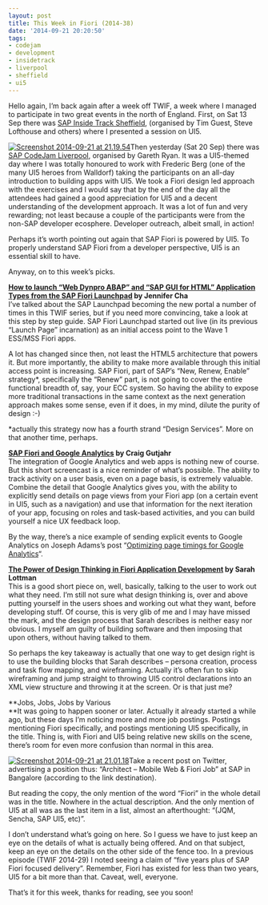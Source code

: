 ```yaml
---
layout: post
title: This Week in Fiori (2014-38)
date: '2014-09-21 20:20:50'
tags:
- codejam
- development
- insidetrack
- liverpool
- sheffield
- ui5
---
```



Hello again, I’m back again after a week off TWIF, a week where I managed to participate in two great events in the north of England. First, on Sat 13 Sep there was [SAP Inside Track Sheffield](http://scn.sap.com/community/events/inside-track/blog/2014/05/02/sap-inside-track-sheffield--uk), (organised by Tim Guest, Steve Lofthouse and others) where I presented a session on UI5.

[![Screenshot 2014-09-21 at 21.19.54](/wp-content/uploads/2014/09/Screenshot-2014-09-21-at-21.19.54-300x149.png)](/wp-content/uploads/2014/09/Screenshot-2014-09-21-at-21.19.54.png)Then yesterday (Sat 20 Sep) there was [SAP CodeJam Liverpool](http://scn.sap.com/community/events/codejam/blog/2014/08/15/sap-codejam-liverpool--openui5), organised by Gareth Ryan. It was a UI5-themed day where I was totally honoured to work with Frederic Berg (one of the many UI5 heroes from Walldorf) taking the participants on an all-day introduction to building apps with UI5. We took a Fiori design led approach with the exercises and I would say that by the end of the day all the attendees had gained a good appreciation for UI5 and a decent understanding of the development approach. It was a lot of fun and very rewarding; not least because a couple of the participants were from the non-SAP developer ecosphere. Developer outreach, albeit small, in action!

Perhaps it’s worth pointing out again that SAP Fiori is powered by UI5. To properly understand SAP Fiori from a developer perspective, UI5 is an essential skill to have.

Anyway, on to this week’s picks.

**[How to launch “Web Dynpro ABAP” and “SAP GUI for HTML” Application Types from the SAP Fiori Launchpad](http://www.sdn.sap.com/irj/scn/go/portal/prtroot/docs/library/uuid/40611a2f-ba23-3210-60b5-d26402db0f2e?QuickLink=index&overridelayout=true&59575491383848) by Jennifer Cha**  
 I’ve talked about the SAP Launchpad becoming the new portal a number of times in this TWIF series, but if you need more convincing, take a look at this step by step guide. SAP Fiori Launchpad started out live (in its previous “Launch Page” incarnation) as an initial access point to the Wave 1 ESS/MSS Fiori apps.

A lot has changed since then, not least the HTML5 architecture that powers it. But more importantly, the ability to make more available through this initial access point is increasing. SAP Fiori, part of SAP’s “New, Renew, Enable” strategy*, specifically the “Renew” part, is not going to cover the entire functional breadth of, say, your ECC system. So having the ability to expose more traditional transactions in the same context as the next generation approach makes some sense, even if it does, in my mind, dilute the purity of design :-)

*actually this strategy now has a fourth strand “Design Services”. More on that another time, perhaps.

**[SAP Fiori and Google Analytics](https://www.youtube.com/watch?v=M_12F3JNKWA) by Craig Gutjahr**  
 The integration of Google Analytics and web apps is nothing new of course. But this short screencast is a nice reminder of what’s possible. The ability to track activity on a user basis, even on a page basis, is extremely valuable. Combine the detail that Google Analytics gives you, with the ability to explicitly send details on page views from your Fiori app (on a certain event in UI5, such as a navigation) and use that information for the next iteration of your app, focusing on roles and task-based activities, and you can build yourself a nice UX feedback loop.

By the way, there’s a nice example of sending explicit events to Google Analytics on Joseph Adams’s post “[Optimizing page timings for Google Analytics](http://jcla1.com/blog/optimizing-google-analytics/)“.

**[The Power of Design Thinking in Fiori Application Development](http://scn.sap.com/community/mobile/blog/2014/09/19/the-power-of-design-thinking-in-fiori-application-development) by Sarah Lottman**  
 This is a good short piece on, well, basically, talking to the user to work out what they need. I’m still not sure what design thinking is, over and above putting yourself in the users shoes and working out what they want, before developing stuff. Of course, this is very glib of me and I may have missed the mark, and the design process that Sarah describes is neither easy nor obvious. I myself am guilty of building software and then imposing that upon others, without having talked to them.

So perhaps the key takeaway is actually that one way to get design right is to use the building blocks that Sarah describes – persona creation, process and task flow mapping, and wireframing. Actually it’s often fun to skip wireframing and jump straight to throwing UI5 control declarations into an XML view structure and throwing it at the screen. Or is that just me?

**Jobs, Jobs, Jobs by Various  
**It was going to happen sooner or later. Actually it already started a while ago, but these days I’m noticing more and more job postings. Postings mentioning Fiori specifically, and postings mentioning UI5 specifically, in the title. Thing is, with Fiori and UI5 being relative new skills on the scene, there’s room for even more confusion than normal in this area.

[![Screenshot 2014-09-21 at 21.01.18](/wp-content/uploads/2014/09/Screenshot-2014-09-21-at-21.01.18.png)](/wp-content/uploads/2014/09/Screenshot-2014-09-21-at-21.01.18.png)Take a recent post on Twitter, advertising a position thus: “Architect – Mobile Web & Fiori Job” at SAP in Bangalore (according to the link destination).

But reading the copy, the only mention of the word “Fiori” in the whole detail was in the title. Nowhere in the actual description. And the only mention of UI5 at all was as the last item in a list, almost an afterthought: “(JQM, Sencha, SAP UI5, etc)”.

I don’t understand what’s going on here. So I guess we have to just keep an eye on the details of what is actually being offered. And on that subject, keep an eye on the details on the other side of the fence too. In a previous episode (TWIF 2014-29) I noted seeing a claim of “five years plus of SAP Fiori focused delivery”. Remember, Fiori has existed for less than two years, UI5 for a bit more than that. Caveat, well, everyone.

That’s it for this week, thanks for reading, see you soon!



